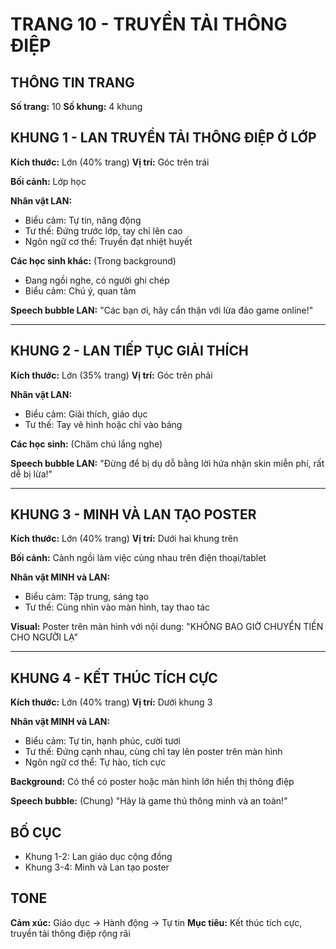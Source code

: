 # TRANG 10 - TRUYỀN TẢI THÔNG ĐIỆP

## THÔNG TIN TRANG
**Số trang:** 10
**Số khung:** 4 khung

## KHUNG 1 - LAN TRUYỀN TẢI THÔNG ĐIỆP Ở LỚP
**Kích thước:** Lớn (40% trang)
**Vị trí:** Góc trên trái

**Bối cảnh:** Lớp học

**Nhân vật LAN:**
- Biểu cảm: Tự tin, năng động
- Tư thế: Đứng trước lớp, tay chỉ lên cao
- Ngôn ngữ cơ thể: Truyền đạt nhiệt huyết

**Các học sinh khác:** (Trong background)
- Đang ngồi nghe, có người ghi chép
- Biểu cảm: Chú ý, quan tâm

**Speech bubble LAN:** "Các bạn ơi, hãy cẩn thận với lừa đảo game online!"

---

## KHUNG 2 - LAN TIẾP TỤC GIẢI THÍCH
**Kích thước:** Lớn (35% trang)
**Vị trí:** Góc trên phải

**Nhân vật LAN:**
- Biểu cảm: Giải thích, giáo dục
- Tư thế: Tay vẽ hình hoặc chỉ vào bảng

**Các học sinh:** (Chăm chú lắng nghe)

**Speech bubble LAN:** "Đừng để bị dụ dỗ bằng lời hứa nhận skin miễn phí, rất dễ bị lừa!"

---

## KHUNG 3 - MINH VÀ LAN TẠO POSTER
**Kích thước:** Lớn (40% trang)
**Vị trí:** Dưới hai khung trên

**Bối cảnh:** Cảnh ngồi làm việc cùng nhau trên điện thoại/tablet

**Nhân vật MINH và LAN:**
- Biểu cảm: Tập trung, sáng tạo
- Tư thế: Cùng nhìn vào màn hình, tay thao tác

**Visual:** Poster trên màn hình với nội dung: "KHÔNG BAO GIỜ CHUYỂN TIỀN CHO NGƯỜI LẠ"

---

## KHUNG 4 - KẾT THÚC TÍCH CỰC
**Kích thước:** Lớn (40% trang)
**Vị trí:** Dưới khung 3

**Nhân vật MINH và LAN:**
- Biểu cảm: Tự tin, hạnh phúc, cười tươi
- Tư thế: Đứng cạnh nhau, cùng chỉ tay lên poster trên màn hình
- Ngôn ngữ cơ thể: Tự hào, tích cực

**Background:** Có thể có poster hoặc màn hình lớn hiển thị thông điệp

**Speech bubble:** (Chung) "Hãy là game thủ thông minh và an toàn!"

## BỐ CỤC
- Khung 1-2: Lan giáo dục cộng đồng
- Khung 3-4: Minh và Lan tạo poster

## TONE
**Cảm xúc:** Giáo dục → Hành động → Tự tin
**Mục tiêu:** Kết thúc tích cực, truyền tải thông điệp rộng rãi
